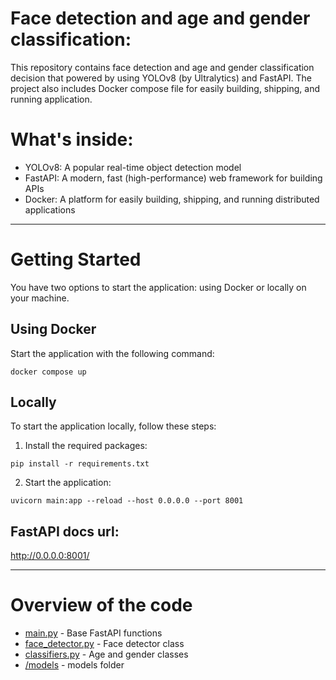 # Face detection and age and gender classification:
This repository contains face detection and age and gender classification decision that powered by using YOLOv8 (by Ultralytics) and FastAPI. 
The project also includes Docker compose file for easily building, shipping, and running application.

# What's inside:

- YOLOv8: A popular real-time object detection model
- FastAPI: A modern, fast (high-performance) web framework for building APIs
- Docker: A platform for easily building, shipping, and running distributed applications

---
# Getting Started

You have two options to start the application: using Docker or locally on your machine.

## Using Docker
Start the application with the following command:

```
docker compose up
```

## Locally
To start the application locally, follow these steps:

1. Install the required packages:

```
pip install -r requirements.txt
```
2. Start the application:

```
uvicorn main:app --reload --host 0.0.0.0 --port 8001
```  

## FastAPI docs url:
http://0.0.0.0:8001/

---

# Overview of the code
* [main.py](./main.py) - Base FastAPI functions  
* [face_detector.py](./face_detector.py) - Face detector class
* [classifiers.py](./classifiers.py) - Age and gender classes
* [/models](./models) - models folder
